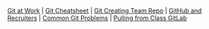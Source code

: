 <a href="README.md" target="_blank">Git at Work</a> | <a href="GitCommandList.md" target="_blank">Git Cheatsheet</a> | <a href="CreatingTeamRepo.md" target="_blank">Git Creating Team Repo</a> | <a href="GitHubAndRecruiters.md" target="_blank">GitHub and Recruiters</a> | <a href="GitTroubleShooting.md" target="_blank">Common Git Problems</a> | <a href="PullingFromClassGitLab.md" target="_blank">Pulling from Class GitLab</a>
